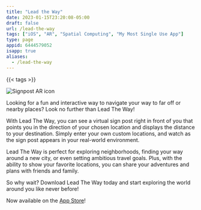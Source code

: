 ```yaml
---
title: "Lead the Way"
date: 2023-01-15T23:20:08-05:00
draft: false
url: /lead-the-way
tags: ["iOS", "AR", "Spatial Computing", "My Most Single Use App"]
type: page
appid: 6444579052
isapp: true
aliases:
  - /lead-the-way
---
```


{{< tags >}}

![Signpost AR icon](/images/signpost-ar-icon.png)

Looking for a fun and interactive way to navigate your way to far off or nearby places? Look no further than Lead The Way!

With Lead The Way, you can see a virtual sign post right in front of you that points you in the direction of your chosen location and displays the distance to your destination. Simply enter your own custom locations, and watch as the sign post appears in your real-world environment.

Lead The Way is perfect for exploring neighborhoods, finding your way around a new city, or even setting ambitious travel goals. Plus, with the ability to show your favorite locations, you can share your adventures and plans with friends and family.

So why wait? Download Lead The Way today and start exploring the world around you like never before!

Now available on the [App Store](https://apps.apple.com/us/app/gamma-40-hertz/id6444579052)!
